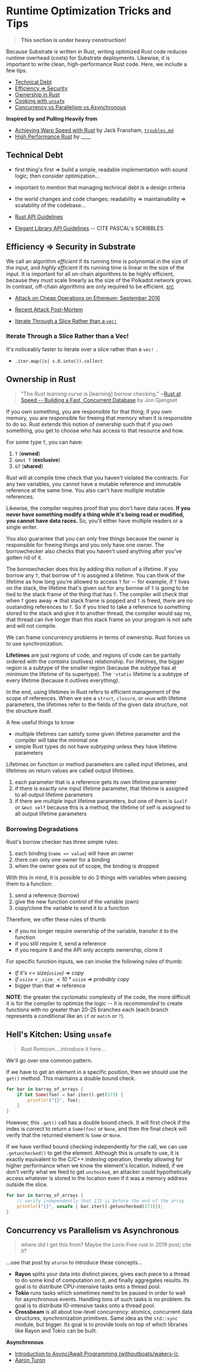 # Runtime Optimization Tricks and Tips

> **This section is under heavy construction!**

Because Substrate is written in Rust, writing optimized Rust code reduces runtime overhead (costs) for Substrate deployments. Likewise, it is important to write clean, high-performance Rust code. Here, we include a few tips.

* [Technical Debt](#debt)
* [Efficiency => Security](#sec)
* [Ownership in Rust](#ownership)
* [Cooking with `unsafe`](#unsafe)
* [Concurrency vs Parallelism vs Asynchronous](#more)

**Inspired by and Pulling Heavily from**
* [Achieving Warp Speed with Rust]() by Jack Fransham, [`troubles.md`]()
* [High Performance Rust]() by ____

## Technical Debt <a name = "debt"></a>

* first thing's first => build a simple, readable implementation with sound logic; then consider optimization...

* important to mention that managing technical debt is a design criteria
* the world changes and code changes; readability => maintainability => scalability of the codebase...

* [Rust API Guidelines](https://rust-lang-nursery.github.io/api-guidelines/about.html)
* [Elegant Library API Guidelines]() -- CITE PASCAL's SCRIBBLES

## Efficiency => Security in Substrate <a name = "sec"></a>

We call an algorithm *efficient* if its running time is polynomial in the size of the input, and *highly efficient* if its running time is linear in the size of the input. It is important for all on-chain algorithms to be highly efficient, because they must scale linearly as the size of the Polkadot network grows. In contrast, off-chain algorithms are only required to be efficient. [src](http://research.web3.foundation/en/latest/polkadot/NPoS/1.intro/)

* [Attack on Cheap Operations on Ethereum; September 2016]()
* [Recent Attack Post-Mortem]()

* [Iterate Through a Slice Rather than a `vec!`](#iter)

### Iterate Through a Slice Rather than a Vec! <a name = "iter"></a> 

It's noticeably faster to iterate over a slice rather than a `vec! `.
* `.iter.map(|x| x.0.into()).collect`

## Ownership in Rust <a name = "ownership"></a> 

> "The *Rust learning curve* is [learning] borrow checking." ~[Rust at Speed -- Building a Fast, Concurrent Database](https://www.youtube.com/watch?v=s19G6n0UjsM) by Jon Gjengset

If you *own* something, you are responsible for that thing; if you own memory, you are responsible for freeing that memory when it is responsible to do so. Rust extends this notion of ownership such that if you own something, you get to choose who has access to that resource and how.

For some type `T`, you can have: 
1. `T` (**owned**)
2. `&mut T` (**exclusive**)
3. `&T` (**shared**)

Rust will at compile time check that you haven't violated the contracts. For any two variables, you cannot have a mutable reference and immutable reference at the same time. You also can't have multiple mutable references.

Likewise, the compiler requires proof that you don't have data races. **If you never have something modify a thing while it's being read or modified, you cannot have data races.** So, you'll either have multiple readers or a single writer.

You also guarantee that you can only free things because the owner is responsible for freeing things and you only have one owner. The borrowchecker also checks that you haven't used anything after you've gotten rid of it.

The borrowchecker does this by adding this notion of a lifetime. If you borrow any `T`, that borrow of `T` is assigned a lifetime. You can think of the lifetime as how long you're allowed to access `T` for -- for example, if `T` lives on the stack, the lifetime that's given out for any borrow of `T` is going to be tied to the stack frame of the thing that has `T`. The compiler will check that when `T` goes away => that stack frame is popped and `T` is freed, there are no oustanding references to `T`. So if you tried to take a reference to something stored to the stack and give it to another thread, the compiler would say no, that thread can live longer than this stack frame so your program is not safe and will not compile.

We can frame concurrency problems in terms of ownership. Rust forces us to use synchronization.

**Lifetimes** are just regions of code, and regions of code can be partially ordered with the *contains* (outlives) relationship. For lifetimes, the bigger region is a subtype of the smaller region (because the subtype has at minimum the lifetime of its supertype). The `'static` lifetime is a subtype of every lifetime (because it outlives everything).

In the end, using lifetimes in Rust refers to efficient management of the scope of references. When we see a `struct`, `closure`, or `enum` with lifetime parameters, the lifetimes refer to the fields of the given data structure, not the structure itself.

A few useful things to know
* multiple lifetimes can satisfy some given lifetime parameter and the compiler will take the minimal one
* simple Rust types do not have *subtyping* unless they have lifetime parameters

Lifetimes on function or method parameters are called input lifetimes, and lifetimes on return values are called output lifetimes.

1. each parameter that is a reference gets its own lifetime parameter
2. if there is exactly one input lifetime parameter, that lifetime is assigned to all output lifetime parameters
3. if there are multiple input lifetime parameters, but one of them is `&self` or `&mut self` because this is a method, the lifetime of self is assigned to all output lifetime parameters

### Borrowing Degradations <a name = "degrade"></a>

Rust's borrow checker has three simple rules:
1. each binding (`name => value`) will have an owner
2. there can only one owner for a binding
3. when the owner goes out of scope, the binding is dropped

With this in mind, it is possible to do 3 things with variables when passing them to a function: 
1. send a reference (borrow)
2. give the new function control of the variable (own)
3. copy/clone the variable to send it to a function

Therefore, we offer these rules of thumb
* if you no longer require ownership of the variable, transfer it to the function
* if you still require it, send a reference
* if you require it and the API only accepts ownership, clone it

For specific function inputs, we can invoke the following rules of thumb:
* *If it's <= size(`usize`) => copy*
* *if `usize` < `_size_` < 10 * `usize` => probably copy*
* bigger than that => reference

**NOTE**: the greater the cyclomatic complexity of the code, the more difficult it is for the compiler to optimize the logic -- it is *recommended* to create functions with no greater than 20-25 branches each (each branch represents a conditional like an `if` or `match` or `?`).

## Hell's Kitchen: Using `unsafe` <a name = "unsafe"></a>

> Rust Romicon....introduce it here...

We'll go over one common pattern.

If we have to get an element in a specific position, then we should use the `get()` method. This maintains a double bound check.

```rust
for bar in barray_of_arrays {
    if let Some(foo) = bar.iter().get(173) {
        println!("{}", foo);
    }
}
```

However, this `.get()` call has a double bound check. It will first check if the index is correct to return a `Some(foo)` or `None`, and then the final check will verify that the returned element is `Some` or `None`.

If we have verified bound checking independently for the call, we can use `.getunchecked()` to get the element. Although this is unsafe to use, it is exactly equivalent to the C/C++ indexing operation, thereby allowing for higher performance when we know the element's location. Indeed, if we don't verify what we feed to get `unchecked`, an attacker could hypothetically access whatever is stored in the location even if it was a memory address outside the slice.

```rust
for bar in barray_of_arrays {
    // verify independently that 173 is before the end of the array
    println!("{}", unsafe { bar.iter().getunchecked(173)});
}
```

## Concurrency vs Parallelism vs Asynchronous <a name = "more"></a>
> where did I get this from? Maybe the Lock-Free rust in 2019 post; cite it?

...use that post by `aturon` to introduce these concepts...

* **Rayon** splits your data into distinct pieces, gives each piece to a thread to do some kind of computation on it, and finally aggregates results. Its goal is to distribute CPU-intensive tasks onto a thread pool.
* **Tokio** runs tasks which sometimes need to be paused in order to wait for asynchronous events. Handling tons of such tasks is no problem. Its goal is to distribute IO-intensive tasks onto a thread pool.
* **Crossbeam** is all about low-level concurrency: atomics, concurrent data structures, synchronization primitives. Same idea as the `std::sync` module, but bigger. Its goal is to provide tools on top of which libraries like Rayon and Tokio can be built.

**Asynchronous**
* [Introduction to Async/Await Programming (withoutboats/wakers-i):](https://boats.gitlab.io/blog/post/wakers-i/)
* [Aaron Turon](http://aturon.github.io/2016/08/11/futures/)